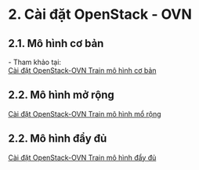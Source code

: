 # 2. Cài đặt OpenStack - OVN

## 2.1. Mô hình cơ bản
\- Tham khảo tại:  
[Cài đặt OpenStack-OVN Train mô hình cơ bản](../OPS-OVN-Train-basic-model/README.md)

## 2.2. Mô hình mở rộng
[Cài đặt OpenStack-OVN Train mô hình mổ rộng](../OPS-OVN-Train-extension-model/README.md)

## 2.2. Mô hình đẩy đủ
[Cài đặt OpenStack-OVN Train mô hình đẩy đủ](../OPS-OVN-Train-full-model/README.md)
